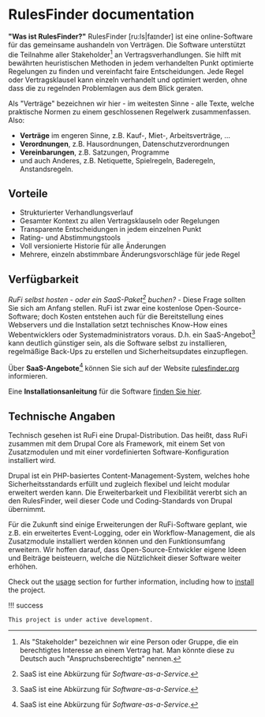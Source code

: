# RulesFinder documentation

**"Was ist RulesFinder?"** RulesFinder [ru:ls|faɪnder] ist eine online-Software für das gemeinsame aushandeln von Verträgen. Die Software unterstützt die Teilnahme aller Stakeholder[^1] an Vertragsverhandlungen. Sie hilft mit bewährten heuristischen Methoden in jedem verhandelten Punkt optimierte Regelungen zu finden und vereinfacht faire Entscheidungen. Jede Regel oder Vertragsklausel kann einzeln verhandelt und optimiert werden, ohne dass die zu regelnden Problemlagen aus dem Blick geraten.

Als "Verträge" bezeichnen wir hier - im weitesten Sinne - alle Texte, welche praktische Normen zu einem geschlossenen Regelwerk zusammenfassen. Also:

* **Verträge** im engeren Sinne, z.B. Kauf-, Miet-, Arbeitsverträge, ...
* **Verordnungen**, z.B. Hausordnungen, Datenschutzverordnungen
* **Vereinbarungen**, z.B. Satzungen, Programme 
* und auch Anderes, z.B. Netiquette, Spielregeln, Baderegeln, Anstandsregeln.

[^1]: Als "Stakeholder" bezeichnen wir eine Person oder Gruppe, die ein berechtigtes Interesse an einem Vertrag hat. Man könnte diese zu Deutsch auch "Anspruchsberechtigte" nennen.

## Vorteile 

* Strukturierter Verhandlungsverlauf 
* Gesamter Kontext zu allen Vertragsklauseln oder Regelungen
* Transparente Entscheidungen in jedem einzelnen Punkt
* Rating- und Abstimmungstools
* Voll versionierte Historie für alle Änderungen
* Mehrere, einzeln abstimmbare Änderungsvorschläge für jede Regel

## Verfügbarkeit

_RuFi selbst hosten - oder ein SaaS-Paket[^2] buchen?_ - Diese Frage sollten Sie sich am Anfang stellen. RuFi ist zwar eine kostenlose Open-Source-Software; doch Kosten entstehen auch für die Bereitstellung eines Webservers und die Installation setzt technisches Know-How eines Webentwicklers oder Systemadministrators voraus. D.h. ein SaaS-Angebot[^2] kann deutlich günstiger sein, als die Software selbst zu installieren, regelmäßige Back-Ups zu erstellen und Sicherheitsupdates einzupflegen.

[^2]: SaaS ist eine Abkürzung für _Software-as-a-Service_.

Über **SaaS-Angebote**[^2]  können Sie sich auf der Website [rulesfinder.org](https://rulesfinder.org) informieren.

Eine **Installationsanleitung** für die Software [finden Sie hier](get-rufi/install-rufi). 

## Technische Angaben

Technisch gesehen ist RuFi eine Drupal-Distribution. Das heißt, dass RuFi zusammen mit dem Drupal Core als Framework, mit einem Set von Zusatzmodulen und mit einer vordefinierten Software-Konfiguration installiert wird.

Drupal ist ein PHP-basiertes Content-Management-System, welches hohe Sicherheitsstandards erfüllt und zugleich flexibel und leicht modular erweitert werden kann. Die Erweiterbarkeit und Flexibilität vererbt sich an den RulesFinder, weil dieser Code und Coding-Standards von Drupal übernimmt. 

Für die Zukunft sind einige Erweiterungen der RuFi-Software geplant, wie z.B. ein erweitertes Event-Logging, oder ein Workflow-Management, die als Zusatzmodule installiert werden können und den Funktionsumfang erweitern. Wir hoffen darauf, dass Open-Source-Entwickler eigene Ideen und Beiträge beisteuern, welche die Nützlichkeit dieser Software weiter erhöhen. 



Check out the [usage](usage) section for further information, including how to [install](usage#installation) the project.

!!! success

    This project is under active development.